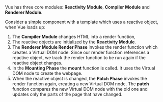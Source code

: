 Vue has three core modules: **Reactivity Module**, **Compiler Module** and **Renderer Module**.

Consider a simple component with a template which uses a reactive object, when Vue loads up:

1. The **Compiler Module** changes HTML into a render function,
2. The reactive objects are initialized by the **Reactivity Module**.
3. The **Renderer Module Render Phase** invokes the render function which creates a Virtual DOM node. Since our render function references a reactive object, we track the render function to be run again if the reactive object changes.
4. In the **Mounting Phase** the **mount** function is called. It uses the Virtual DOM node to create the webpage.
5. When the reactive object is changed, the **Patch Phase** invokes the render function again, creating a new Virtual DOM node. The **patch** function compares the new Virtual DOM node with the old one and updates only the parts of the page that have changed.